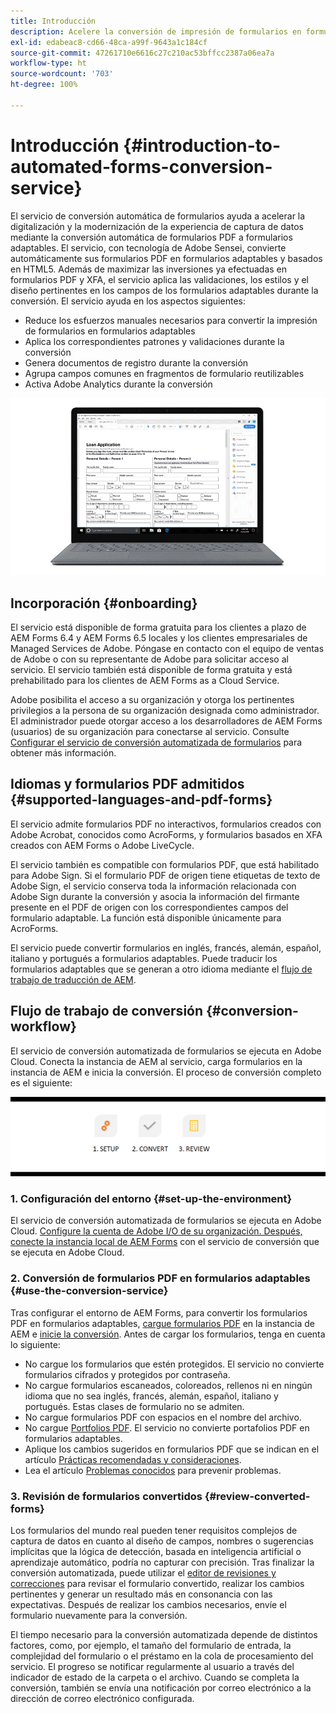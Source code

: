 ```yaml
---
title: Introducción
description: Acelere la conversión de impresión de formularios en formularios adaptables
exl-id: edabeac8-cd66-48ca-a99f-9643a1c184cf
source-git-commit: 47261710e6616c27c210ac53bffcc2387a06ea7a
workflow-type: ht
source-wordcount: '703'
ht-degree: 100%

---
```


# Introducción {#introduction-to-automated-forms-conversion-service}

El servicio de conversión automática de formularios ayuda a acelerar la digitalización y la modernización de la experiencia de captura de datos mediante la conversión automática de formularios PDF a formularios adaptables. El servicio, con tecnología de Adobe Sensei, convierte automáticamente sus formularios PDF en formularios adaptables y basados en HTML5. Además de maximizar las inversiones ya efectuadas en formularios PDF y XFA, el servicio aplica las validaciones, los estilos y el diseño pertinentes en los campos de los formularios adaptables durante la conversión. El servicio ayuda en los aspectos siguientes:

* Reduce los esfuerzos manuales necesarios para convertir la impresión de formularios en formularios adaptables
* Aplica los correspondientes patrones y validaciones durante la conversión
* Genera documentos de registro durante la conversión
* Agrupa campos comunes en fragmentos de formulario reutilizables
* Activa Adobe Analytics durante la conversión

![Es sencillo. Facilítenos los formularios de origen y nosotros nos encargamos de todo. Le proporcionaremos formularios adaptables y atractivos. Siempre puede ajustar el resultado a su gusto. ](assets/pdf-to-adaptive-form-gitx50.gif)

## Incorporación {#onboarding}

El servicio está disponible de forma gratuita para los clientes a plazo de AEM Forms 6.4 y AEM Forms 6.5 locales y los clientes empresariales de Managed Services de Adobe. Póngase en contacto con el equipo de ventas de Adobe o con su representante de Adobe para solicitar acceso al servicio. El servicio también está disponible de forma gratuita y está prehabilitado para los clientes de AEM Forms as a Cloud Service.

Adobe posibilita el acceso a su organización y otorga los pertinentes privilegios a la persona de su organización designada como administrador. El administrador puede otorgar acceso a los desarrolladores de AEM Forms (usuarios) de su organización para conectarse al servicio. Consulte [Configurar el servicio de conversión automatizada de formularios](configure-service.md) para obtener más información.

## Idiomas y formularios PDF admitidos {#supported-languages-and-pdf-forms}

El servicio admite formularios PDF no interactivos, formularios creados con Adobe Acrobat, conocidos como AcroForms, y formularios basados en XFA creados con AEM Forms o Adobe LiveCycle.

El servicio también es compatible con formularios PDF, que está habilitado para Adobe Sign. Si el formulario PDF de origen tiene etiquetas de texto de Adobe Sign, el servicio conserva toda la información relacionada con Adobe Sign durante la conversión y asocia la información del firmante presente en el PDF de origen con los correspondientes campos del formulario adaptable. La función está disponible únicamente para AcroForms.

El servicio puede convertir formularios en inglés, francés, alemán, español, italiano y portugués a formularios adaptables. Puede traducir los formularios adaptables que se generan a otro idioma mediante el [flujo de trabajo de traducción de AEM](https://helpx.adobe.com/es/experience-manager/6-5/forms/using/using-aem-translation-workflow-to-localize-adaptive-forms.html).

## Flujo de trabajo de conversión  {#conversion-workflow}

El servicio de conversión automatizada de formularios se ejecuta en Adobe Cloud. Conecta la instancia de AEM al servicio, carga formularios en la instancia de AEM e inicia la conversión. El proceso de conversión completo es el siguiente:

![Flujo de trabajo](assets/conversion-workflow.png)

### 1. Configuración del entorno {#set-up-the-environment}

El servicio de conversión automatizada de formularios se ejecuta en Adobe Cloud. [Configure la cuenta de Adobe I/O de su organización. Después, conecte la instancia local de AEM Forms](configure-service.md) con el servicio de conversión que se ejecuta en Adobe Cloud.

### 2. Conversión de formularios PDF en formularios adaptables {#use-the-conversion-service}

Tras configurar el entorno de AEM Forms, para convertir los formularios PDF en formularios adaptables, [cargue formularios PDF](convert-existing-forms-to-adaptive-forms.md) en la instancia de AEM e [inicie la conversión](convert-existing-forms-to-adaptive-forms.md#run-the-conversion). Antes de cargar los formularios, tenga en cuenta lo siguiente:

* No cargue los formularios que estén protegidos. El servicio no convierte formularios cifrados y protegidos por contraseña.
* No cargue formularios escaneados, coloreados, rellenos ni en ningún idioma que no sea inglés, francés, alemán, español, italiano y portugués. Estas clases de formulario no se admiten.
* No cargue formularios PDF con espacios en el nombre del archivo.
* No cargue [Portfolios PDF](https://helpx.adobe.com/es/acrobat/using/overview-pdf-portfolios.html). El servicio no convierte portafolios PDF en formularios adaptables.
* Aplique los cambios sugeridos en formularios PDF que se indican en el artículo [Prácticas recomendadas y consideraciones](styles-and-pattern-considerations-and-best-practices.md).
* Lea el artículo [Problemas conocidos](known-issues.md) para prevenir problemas.

### 3. Revisión de formularios convertidos {#review-converted-forms}

Los formularios del mundo real pueden tener requisitos complejos de captura de datos en cuanto al diseño de campos, nombres o sugerencias implícitas que la lógica de detección, basada en inteligencia artificial o aprendizaje automático, podría no capturar con precisión. Tras finalizar la conversión automatizada, puede utilizar el [editor de revisiones y correcciones](review-correct-ui-edited.md) para revisar el formulario convertido, realizar los cambios pertinentes y generar un resultado más en consonancia con las expectativas. Después de realizar los cambios necesarios, envíe el formulario nuevamente para la conversión.

El tiempo necesario para la conversión automatizada depende de distintos factores, como, por ejemplo, el tamaño del formulario de entrada, la complejidad del formulario o el préstamo en la cola de procesamiento del servicio. El progreso se notificar regularmente al usuario a través del indicador de estado de la carpeta o el archivo. Cuando se completa la conversión, también se envía una notificación por correo electrónico a la dirección de correo electrónico configurada.
